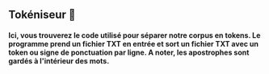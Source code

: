 ## Tokéniseur :memo:

#### Ici, vous trouverez le code utilisé pour séparer notre corpus en tokens. Le programme prend un fichier TXT en entrée et sort un fichier TXT avec un token ou signe de ponctuation par ligne. A noter, les apostrophes sont gardés à l'intérieur des mots. 

